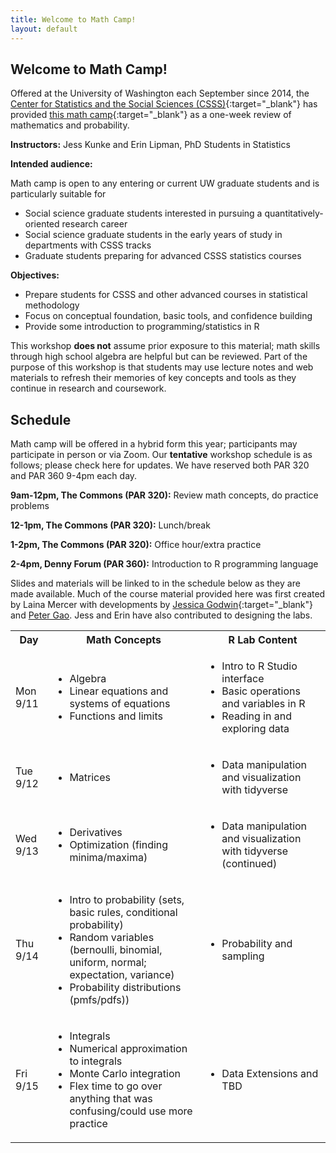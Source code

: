 ```yaml
---
title: Welcome to Math Camp!
layout: default
---
```


## Welcome to Math Camp!

Offered at the University of Washington each September since 2014, the [Center for Statistics and the Social Sciences (CSSS)](https://csss.uw.edu/){:target="_blank"} has provided [this math camp](https://csss.uw.edu/academics/math-camp){:target="_blank"} as a one-week review of mathematics and probability.

**Instructors:** Jess Kunke and Erin Lipman, PhD Students in Statistics

**Intended audience:**

Math camp is open to any entering or current UW graduate students and is particularly suitable for
* Social science graduate students interested in pursuing a quantitatively-oriented research career
* Social science graduate students in the early years of study in departments with CSSS tracks
* Graduate students preparing for advanced CSSS statistics courses

**Objectives:**

* Prepare students for CSSS and other advanced courses in statistical methodology
* Focus on conceptual foundation, basic tools, and confidence building
* Provide some introduction to programming/statistics in R

This workshop **does not** assume prior exposure to this material; math skills through high school algebra are helpful but can be reviewed. Part of the purpose of this workshop is that students may use lecture notes and web materials to refresh their memories of key concepts and tools as they continue in research and coursework.

## Schedule

Math camp will be offered in a hybrid form this year; participants may participate in person or via Zoom. Our **tentative** workshop schedule is as follows; please check here for updates. We have reserved both PAR 320 and PAR 360 9-4pm each day.

  **9am-12pm, The Commons (PAR 320):**  Review math concepts, do practice problems
  
  **12-1pm, The Commons (PAR 320):** Lunch/break
  
  **1-2pm, The Commons (PAR 320):** Office hour/extra practice
  
  **2-4pm, Denny Forum (PAR 360):** Introduction to R programming language
  
Slides and materials will be linked to in the schedule below as they are made available. Much of the course material provided here was first created by Laina Mercer with developments by [Jessica Godwin](https://jlgodwin.github.io/MathCamp){:target="_blank"} and [Peter Gao](https://peteragao.github.io/CSSS-Math-Camp-2021/). Jess and Erin have also contributed to designing the labs.

<!--- this looks fine in preview but not on the rendered website
| **Day** | **Math Concepts**  | **R Lab Content** |
| ------------- | ------------- | ------------- |
| Mon 9/11 | <ul><li> Algebra </li> <li>Linear equations and systems of equations </li> <li> Functions and limits </li></ul> | <ul><li> Intro to R Studio interface </li> <li> Basic operations and variables in R </li> <li> Reading in and exploring data </li></ul> |
| Tues 9/12 | <ul><li> Matrices </li></ul>|  <ul><li> Data manipulation and visualization with tidyverse </li></ul> |
| Wed 9/13 | <ul><li> Derivatives </li> <li> Optimization (finding minima/maxima)  </li></ul> |  <ul><li> Data manipulation and visualization with tidyverse, continued </li></ul> |
| Thurs 9/14 | <ul><li> Intro to probability (sets, basic rules, conditional probability) </li> <li> Random variables (bernoulli, binomial, uniform, normal; expectation, variance) </li> <li> Probability distributions (pmfs/pdfs)) </li></ul> | <ul><li> Probability and sampling </li></ul> |
| Fri 9/15 | <ul><li> Integrals </li> <li> Numerical approximation to integrals </li> <li> Monte Carlo integration </li> <li> Flex time to go over anything that was confusing/could use more practice </li></ul> |  <ul><li> Data Extensions and TBD </li></ul> |
--->

<!---
### Monday, September 11

**Math Concepts**

- Algebra
- Linear equations and systems of equations
- Functions and limits

<!---[Day 1 slides](https://github.com/jpierkunke/CSSS-Math-Camp-2022/raw/main/Lecture/Lecture1.pdf) (click link to download)---/>

**R Lab**

- Intro to R Studio interface
- Basic operations and variables in R
- Reading in and exploring data

<!---[Day 1 lab guide](https://github.com/jpierkunke/CSSS-Math-Camp-2022/raw/main/Labs/Rlab1.html.zip) (click link to download zip)---/>

### Tuesday, September 12

**Math Concepts**

- Matrices

<!---[Day 2 slides](https://github.com/jpierkunke/CSSS-Math-Camp-2022/raw/main/Lecture/Lecture2_Matrices.pdf) (click link to download)---/>

**R Lab**

- Data manipulation and visualization with tidyverse

<!---[Day 2 lab guide](https://github.com/jpierkunke/CSSS-Math-Camp-2022/raw/main/Labs/RLab2-2022.html.zip) (click link to download zip)---/>
<!---[Day 2 lab R script](https://github.com/jpierkunke/CSSS-Math-Camp-2022/raw/main/Labs/RLab2-2022.R) (click link to download)---/>

### Wednesday, September 13

**Math Concepts**

- Derivatives
- Optimization (finding minima/maxima)

<!---[Day 3 slides](https://github.com/jpierkunke/CSSS-Math-Camp-2022/raw/main/Lecture/Lecture3_Part1_Derivatives.pdf) (click link to download)---/>

**R Lab**

- Data manipulation and visualization with tidyverse, continued

<!---[Day 3 lab materials](https://github.com/jpierkunke/CSSS-Math-Camp-2022/raw/main/Labs/RLab3_materials.zip) (click link to download zip)---/>

### Thursday, September 14

**Math Concepts**

- Intro to probability (sets, basic rules, conditional probability)
- Random variables (bernoulli, binomial, uniform, normal; expectation, variance)
- Probability distributions (pmfs/pdfs)

<!---[Day 4 slides](https://github.com/jpierkunke/CSSS-Math-Camp-2022/raw/main/Lecture/Lecture4_IntroToProbability.pdf) (click link to download)

[Paper on relative risk vs odds ratio](https://github.com/jpierkunke/CSSS-Math-Camp-2022/raw/main/Lecture/relative-risk-odds-ratio-paper.pdf) (click link to download)---/>

**R Lab**

- Probability and sampling

<!---
[Day 4 lab materials](https://github.com/jpierkunke/CSSS-Math-Camp-2022/raw/main/Labs/RLab4_materials.zip) (click link to download zip)

[Day 4 lab solutions](https://github.com/jpierkunke/CSSS-Math-Camp-2022/raw/main/Labs/RLab4_solutions.zip) (click link to download zip)
---/>

### Friday, September 15

**Math Concepts**

- Integrals
- Numerical approximation to integrals
- Monte Carlo integration
- Flex time to go over anything that was confusing/could use more practice

<!---
[Day 5 slides](https://github.com/jpierkunke/CSSS-Math-Camp-2022/raw/main/Lecture/Lecture5_Integrals.pdf) (click link to download)
---/>

**R Lab**

- Extensions and TBD

<!---
[Day 5 lab materials](https://github.com/jpierkunke/CSSS-Math-Camp-2022/raw/main/Labs/RLab5_materials.zip) (click link to download zip)
---/>

--->


<table>
  <tbody>
    <tr>
      <th>Day</th>
      <th>Math Concepts</th>
      <th>R Lab Content</th>
    </tr>
    <tr>
      <td>Mon 9/11</td>
      <td>
        <ul>
          <li>Algebra</li>
          <li>Linear equations and systems of equations</li>
          <li>Functions and limits</li>
        </ul>
      </td>
      <td>
        <ul>
          <li>Intro to R Studio interface</li>
          <li>Basic operations and variables in R</li>
          <li>Reading in and exploring data</li>
        </ul>
      </td>
    </tr>
    <tr>
      <td>Tue 9/12</td>
      <td>
        <ul>
          <li>Matrices</li>
        </ul>
      </td>
      <td>
        <ul>
          <li>Data manipulation and visualization with tidyverse</li>
        </ul>
      </td>
    </tr>
    <tr>
      <td>Wed 9/13</td>
      <td>
        <ul>
          <li>Derivatives </li>
          <li>Optimization (finding minima/maxima)</li>
        </ul>
      </td>
      <td>
        <ul>
          <li>Data manipulation and visualization with tidyverse (continued)</li>
        </ul>
      </td>
    </tr>
    <tr>
      <td>Thu 9/14</td>
      <td>
        <ul>
          <li>Intro to probability (sets, basic rules, conditional probability)</li>
          <li>Random variables (bernoulli, binomial, uniform, normal; expectation, variance)</li>
          <li>Probability distributions (pmfs/pdfs))</li>
        </ul>
      </td>
      <td>
        <ul>
          <li>Probability and sampling</li>
        </ul>
      </td>
    </tr>
    <tr>
      <td>Fri 9/15</td>
      <td>
        <ul>
          <li>Integrals</li>
          <li>Numerical approximation to integrals</li>
          <li>Monte Carlo integration</li>
          <li>Flex time to go over anything that was confusing/could use more practice</li>
        </ul>
      </td>
      <td>
        <ul>
          <li>Data Extensions and TBD</li>
        </ul>
      </td>
    </tr>
  </tbody>
</table>
